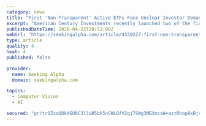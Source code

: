 ```yaml
---
category: news
title: "First 'Non-Transparent' Active ETFs Face Unclear Investor Demand"
excerpt: "American Century Investments recently launched two of the first active non-transparent (aka quarterly disclosed) ETFs tracking US large-cap growth and value. Am"
publishedDateTime: 2020-04-22T20:51:00Z
webUrl: "https://seekingalpha.com/article/4339227-first-non-transparent-active-etfs-face-unclear-investor-demand"
type: article
quality: 4
heat: 4
published: false

provider:
  name: Seeking Alpha
  domain: seekingalpha.com

topics:
  - Computer Vision
  - AI

secured: "pr/trOZxoQOkXGU0C3lliH5bk5nCHLGfV2gj7SWg3MEXmcsW+astRhop8xBjvE4ldntuXJMfD3ZqGulUaTk9ldHt/dHkI52caO9RdGJAtqvbveQ7utdEKNkauiskTBvesF8Lvfpw1CwavPQqGQRNeYrIPmZH/U7T4Ebd7Mx4zHSnPH42A54F/0/8avqx3pFVy3RDD7QQqNrZQcEK/T4Qm7SaqY9ipWV5LA4hEohbVPkGw4SerTv5KE5ck6ai+zVyioTyizuH9nz1r/tc8v3wnShUyyN6piIgqYesTgF9btwSHyLPaVtV37ZlT9GWBtJwMSP0ILLqcg4+pvI6hiHFfFzXZx7qVo3kjDIkVyfEbTV+c8Uhvz6gH/1JCu+TEXbdmk7fYlQNK3sB9r9oy7LDCQlq7ah31SN3KtsSs7RkgTvTUKkvi0DfXY+Zd7LHsTfAkYI6hvhmxQczKy/hpmOYphb4Lz3AAMRAfLvzT72HArY=;lpIebwIlkahNL6OzWXK2fw=="
---
```


